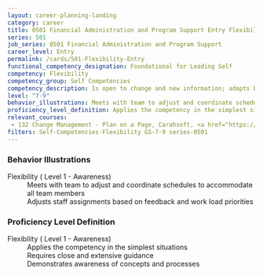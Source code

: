 ```yaml
---
layout: career-planning-landing
category: career
title: 0501 Financial Administration and Program Support Entry Flexibility
series: 501
job_series: 0501 Financial Administration and Program Support
career_level: Entry
permalink: /cards/501-Flexibility-Entry
functional_competency_designation: Foundational for Leading Self
competency: Flexibility
competency_group: Self Competencies
competency_description: Is open to change and new information; adapts behavior or work methods in response to new information, changing conditions, or unexpected obstacles; effectively deals with ambiguity
level: "7-9"
behavior_illustrations: Meets with team to adjust and coordinate schedules to accommodate all team members ? Adjusts staff assignments based on feedback and work load priorities
proficiency_level_definition: Applies the competency in the simplest situations ? Requires close and extensive guidance ? Demonstrates awareness of concepts and processes
relevant_courses: 
 - 132 Change Management - Plan on a Page, Carahsoft, <a href="https://www.linkedin.com/learning/change-management-plan-on-a-page">https://www.linkedin.com/learning/change-management-plan-on-a-page</a>
filters: Self-Competencies-Flexibility GS-7-9 series-0501
---
```


<div class="desktop:grid-col-6 margin-y-205">
  <div class="border-top-05 bg-white padding-2 shadow-5 height-full members-hover border-1px border-gray-30 border-top-orange radius-lg">
    <h3>Behavior Illustrations</h3>
    <dl class="text-base"><dt>Flexibility ( Level 1 - Awareness)</dt><dd>Meets with team to adjust and coordinate schedules to accommodate all team members </dd><dd> Adjusts staff assignments based on feedback and work load priorities</dd></dl>
  </div>
</div>
<div class="desktop:grid-col-6 margin-y-205">
  <div class="border-top-05 bg-white padding-2 shadow-5 height-full members-hover border-1px border-gray-30 border-top-orange radius-lg">
    <h3>Proficiency Level Definition</h3>
    <dl class="text-base"><dt>Flexibility ( Level 1 - Awareness)</dt><dd>Applies the competency in the simplest situations </dd><dd> Requires close and extensive guidance </dd><dd> Demonstrates awareness of concepts and processes</dd></dl>
  </div>
</div>